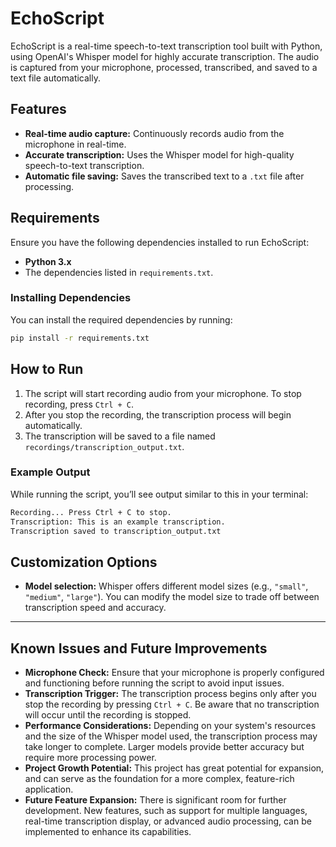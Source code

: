 # EchoScript

EchoScript is a real-time speech-to-text transcription tool built with Python, using OpenAI's Whisper model for highly accurate transcription. The audio is captured from your microphone, processed, transcribed, and saved to a text file automatically.

## Features

- **Real-time audio capture:** Continuously records audio from the microphone in real-time.
- **Accurate transcription:** Uses the Whisper model for high-quality speech-to-text transcription.
- **Automatic file saving:** Saves the transcribed text to a `.txt` file after processing.

## Requirements

Ensure you have the following dependencies installed to run EchoScript:

- **Python 3.x**
- The dependencies listed in `requirements.txt`.

### Installing Dependencies

You can install the required dependencies by running:

```bash
pip install -r requirements.txt
```

## How to Run

1. The script will start recording audio from your microphone. To stop recording, press `Ctrl + C`.
2. After you stop the recording, the transcription process will begin automatically.
3. The transcription will be saved to a file named `recordings/transcription_output.txt`.

### Example Output

While running the script, you’ll see output similar to this in your terminal:

```bash
Recording... Press Ctrl + C to stop.
Transcription: This is an example transcription.
Transcription saved to transcription_output.txt
```

## Customization Options

- **Model selection:** Whisper offers different model sizes (e.g., `"small"`, `"medium"`, `"large"`). You can modify the model size to trade off between transcription speed and accuracy.

---

## Known Issues and Future Improvements

- **Microphone Check:** Ensure that your microphone is properly configured and functioning before running the script to avoid input issues.
- **Transcription Trigger:** The transcription process begins only after you stop the recording by pressing `Ctrl + C`. Be aware that no transcription will occur until the recording is stopped.
- **Performance Considerations:** Depending on your system's resources and the size of the Whisper model used, the transcription process may take longer to complete. Larger models provide better accuracy but require more processing power.
- **Project Growth Potential:** This project has great potential for expansion, and can serve as the foundation for a more complex, feature-rich application.
- **Future Feature Expansion:** There is significant room for further development. New features, such as support for multiple languages, real-time transcription display, or advanced audio processing, can be implemented to enhance its capabilities. 
